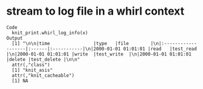 # stream to log file in a whirl context

    Code
      knit_print.whirl_log_info(x)
    Output
      [1] "\n\n|time                |type   |file        |\n|:-------------------|:------|:-----------|\n|2000-01-01 01:01:01 |read   |test_read   |\n|2000-01-01 01:01:01 |write  |test_write  |\n|2000-01-01 01:01:01 |delete |test_delete |\n\n"
      attr(,"class")
      [1] "knit_asis"
      attr(,"knit_cacheable")
      [1] NA


